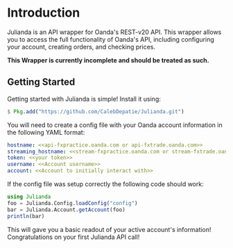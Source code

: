 
# Introduction

Julianda is an API wrapper for Oanda's REST-v20 API. This wrapper allows you to access the full functionality of Oanda's API, including configuring your account, creating orders, and checking prices.

**This Wrapper is currently incomplete and should be treated as such.**

## Getting Started

Getting started with Julianda is simple! Install it using:
```Julia
$ Pkg.add("https://github.com/CalebDepatie/Julianda.git")
```
You will need to create a config file with your Oanda account information in the following YAML format:
```YAML
hostname: <<api-fxpractice.oanda.com or api-fxtrade.oanda.com>>
streaming_hostname: <<stream-fxpractice.oanda.com or stream-fxtrade.oanda.com>>
token: <<your token>>
username: <<Account username>>
account: <<Account to initially interact with>>
```
If the config file was setup correctly the following code should work:
```Julia
using Julianda
foo = Julianda.Config.loadConfig("config")
bar = Julianda.Account.getAccount(foo)
println(bar)
```
This will gave you a basic readout of your active account's information! Congratulations on your first Julianda API call!
